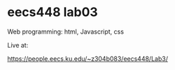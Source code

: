 # eecs448 lab03
Web programming: html, Javascript, css

Live at:

https://people.eecs.ku.edu/~z304b083/eecs448/Lab3/
